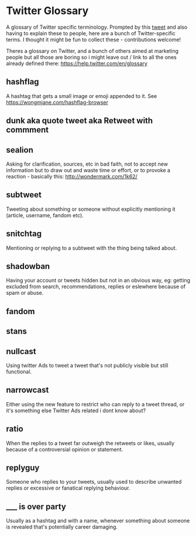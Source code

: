 # Twitter Glossary
A glossary of Twitter specific terminology. Prompted by this [tweet](https://twitter.com/jayholler/status/1266021381298221056) and also having to explain these to people, here are a bunch of Twitter-specific terms. I thought it might be fun to collect these - contributions welcome!

Theres a glossary on Twitter, and a bunch of others aimed at marketing people but all those are boring so i might leave out / link to all the ones already defined there: https://help.twitter.com/en/glossary

## hashflag

A hashtag that gets a small image or emoji appended to it. See <https://wongmjane.com/hashflag-browser>

## dunk aka quote tweet aka Retweet with commment

## sealion

Asking for clarification, sources, etc in bad faith, not to accept new information but to draw out and waste time or effort, or to provoke a reaction - basically this: <http://wondermark.com/1k62/>

## subtweet

Tweeting about something or someone without explicitly mentioning it (article, username, fandom etc).

## snitchtag

Mentioning or replying to a subtweet with the thing being talked about.

## shadowban

Having your account or tweets hidden but not in an obvious way, eg: getting excluded from search, recommendations, replies or eslewhere because of spam or abuse.

## fandom

## stans

## nullcast

Using twitter Ads to tweet a tweet that's not publicly visible but still functional.

## narrowcast

Either using the new feature to restrict who can reply to a tweet thread, or it's something else Twitter Ads related i dont know about?

## ratio

When the replies to a tweet far outweigh the retweets or likes, usually because of a controversial opinion or statement.

## replyguy

Someone who replies to your tweets, usually used to describe unwanted replies or excessive or fanatical replying behaviour.

## ___ is over party

Usually as a hashtag and with a name, whenever something about someone is revealed that's potentially career damaging.

## 
